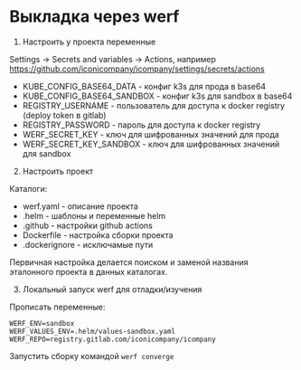 # Выкладка через werf

1. Настроить у проекта переменные

Settings -> Secrets and variables -> Actions, например https://github.com/iconicompany/icompany/settings/secrets/actions

- KUBE_CONFIG_BASE64_DATA - конфиг k3s для прода в base64
- KUBE_CONFIG_BASE64_SANDBOX - конфиг k3s для sandbox в base64
- REGISTRY_USERNAME - пользователь для доступа к docker registry (deploy token в gitlab)
- REGISTRY_PASSWORD - пароль для доступа к docker registry
- WERF_SECRET_KEY - ключ для шифрованных значений для прода
- WERF_SECRET_KEY_SANDBOX - ключ для шифрованных значений для sandbox

2. Настроить проект

Каталоги:

- werf.yaml - описание проекта
- .helm - шаблоны и переменные helm
- .github - настройки github actions
- Dockerfile - настройка сборки проекта
- .dockerignore - исключамые пути

Первичная настройка делается поиском и заменой названия эталонного проекта в данных каталогах.

3. Локальный запуск werf для отладки/изучения

Прописать переменные:

```
WERF_ENV=sandbox
WERF_VALUES_ENV=.helm/values-sandbox.yaml
WERF_REPO=registry.gitlab.com/iconicompany/icompany
```

Запустить сборку командой `werf converge`